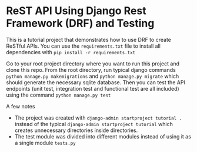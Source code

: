 # ReST API Using Django Rest Framework (DRF) and Testing

This is a tutorial project that demonstrates how to use DRF to create ReSTful APIs. You can use the `requirements.txt` file to install all dependencies with `pip install -r requirements.txt`

Go to your root project directory where you want to run this project and clone this repo. From the root directory, run typical django commands `python manage.py makemigrations` and `python manage.py migrate` which should generate the necessary sqlite database. Then you can test the API endpoints (unit test, integration test and functional test are all included) using the command `python manage.py test`

A few notes
* The project was created with `django-admin startproject tutorial .` instead of the typical `django-admin startproject tutorial` which creates unnecessary directories inside directories.
* The test module was divided into different modules instead of using it as a single module `tests.py`
